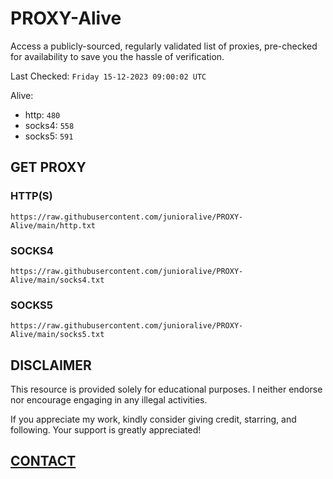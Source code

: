 # PROXY-Alive

Access a publicly-sourced, regularly validated list of proxies, pre-checked for availability to save you the hassle of verification.

Last Checked: `Friday 15-12-2023 09:00:02 UTC`

Alive:
- http: `480`
- socks4: `558`
- socks5: `591`

## GET PROXY

### HTTP(S)

```https://raw.githubusercontent.com/junioralive/PROXY-Alive/main/http.txt```

### SOCKS4

```https://raw.githubusercontent.com/junioralive/PROXY-Alive/main/socks4.txt```

### SOCKS5

```https://raw.githubusercontent.com/junioralive/PROXY-Alive/main/socks5.txt```

## DISCLAIMER

This resource is provided solely for educational purposes. I neither endorse nor encourage engaging in any illegal activities.

If you appreciate my work, kindly consider giving credit, starring, and following. Your support is greatly appreciated! 

## [CONTACT](https://t.me/TheJuniorAlive)
